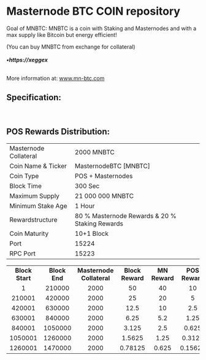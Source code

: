 <h1>Masternode BTC COIN repository</h1>
<p>  Goal of MNBTC: 
MNBTC is a coin with Staking and Masternodes and with a max supply like Bitcoin but energy efficient! <p>
<p>

(You can buy MNBTC from exchange for collateral) <br>
<br> ***•https://xeggex*** <br>


<br> More information at: www.mn-btc.com <br>

<h2><strong>Specification:</strong></h2>
<table>
<tbody>
<tr>
<td>Masternode Collateral</td>
<td>2000 MNBTC</td>
</tr>
<tr>
<td>Coin Name & Ticker</td>
<td>MasternodeBTC [MNBTC]</td>
</tr>
<tr>
<td>Coin Type</td>
<td>POS + Masternodes</td>
</tr>
<tr>
<td>Block Time</td>
<td>300 Sec</td>
</tr>
<tr>
<td>Maximum Supply</td>
<td>21 000 000 MNBTC</td>
</tr>
<tr>
<td>Minimum Stake Age</td>
<td>1 Hour</td>
</tr>
<tr>
<td>Rewardstructure</td>
<td>80 % Masternode Rewards & 20 % Staking Rewards</td>
</tr>
<tr>
<td>Coin Maturity</td>
<td>10+1 Block</td>
</tr>
<tr>
<td>Port</td>
<td>15224</td>
</tr>
<tr>
<td>RPC Port</td>
<td>15223</td>
</tr>
  
  
<br>
<h2><strong>POS Rewards Distribution:</strong></h2>
<table border="0" width="600" cellspacing="2" cellpadding="2"><colgroup><col width="26" /><col width="106" /><col width="98" /><col width="126" /><col width="130" /><col width="118" /></colgroup>
<tbody>
<tr>
<td class="xl65" style="width: 120px; text-align: center;"><strong>Block Start</strong></td>
<td class="xl65" style="width: 120px; text-align: center;"><strong>Block End</strong></td>
<td class="xl65" style="width: 180px; text-align: center;"><strong>Masternode Collateral</strong></td>
<td class="xl65" style="width: 120px; text-align: center;"><strong>Block Reward</strong></td>
<td class="xl65" style="width: 120px; text-align: center;"><strong>MN Reward</strong></td>
<td class="xl66" style="width: 120px; text-align: center;"><strong>POS Reward</strong></td>
</tr>
<tr>
<td class="xl65" style="width: 120px; text-align: center;">1</td>
<td class="xl65" style="width: 120px; text-align: center;">210000</td>
<td class="xl65" style="width: 180px; text-align: center;">2000</td>
<td class="xl65" style="width: 120px; text-align: center;">50</td>
<td class="xl65" style="width: 120px; text-align: center;">40</td>
<td class="xl66" style="width: 120px; text-align: center;">10</td>
</tr>
<tr>
<td class="xl65" style="width: 120px; text-align: center;">210001</td>
<td class="xl65" style="width: 120px; text-align: center;">420000</td>
<td class="xl65" style="width: 180px; text-align: center;">2000</td>
<td class="xl65" style="width: 120px; text-align: center;">25</td>
<td class="xl65" style="width: 120px; text-align: center;">20</td>
<td class="xl66" style="width: 120px; text-align: center;">5</td>
</tr>
<tr>
<td class="xl65" style="width: 120px; text-align: center;">420001</td>
<td class="xl65" style="width: 120px; text-align: center;">630000</td>
<td class="xl65" style="width: 180px; text-align: center;">2000</td>
<td class="xl65" style="width: 120px; text-align: center;">12.5</td>
<td class="xl65" style="width: 120px; text-align: center;">10</td>
<td class="xl65" style="width: 120px; text-align: center;">2.5</td>
</tr>
<tr>
<td class="xl65" style="width: 120px; text-align: center;">630001</td>
<td class="xl65" style="width: 120px; text-align: center;">840000</td>
<td class="xl65" style="width: 180px; text-align: center;">2000</td>
<td class="xl65" style="width: 120px; text-align: center;">6.25</td>
<td class="xl65" style="width: 120px; text-align: center;">5.2</td>
<td class="xl66" style="width: 120px; text-align: center;">1.25</td>
</tr>
<tr>
<td class="xl65" style="width: 120px; text-align: center;">840001</td>
<td class="xl65" style="width: 120px; text-align: center;">1050000</td>
<td class="xl65" style="width: 180px; text-align: center;">2000</td>
<td class="xl65" style="width: 120px; text-align: center;">3.125</td>
<td class="xl65" style="width: 120px; text-align: center;">2.5</td>
<td class="xl66" style="width: 120px; text-align: center;">0.625</td>
</tr>
<tr>
<td class="xl65" style="width: 120px; text-align: center;">1050001</td>
<td class="xl65" style="width: 120px; text-align: center;">1260000</td>
<td class="xl65" style="width: 180px; text-align: center;">2000</td>
<td class="xl65" style="width: 120px; text-align: center;">1.5625</td>
<td class="xl65" style="width: 120px; text-align: center;">1.25</td>
<td class="xl66" style="width: 120px; text-align: center;">0.3125</td>
</tr>
<tr>
<td class="xl65" style="width: 120px; text-align: center;">1260001</td>
<td class="xl65" style="width: 120px; text-align: center;">1470000</td>
<td class="xl65" style="width: 180px; text-align: center;">2000</td>
<td class="xl65" style="width: 120px; text-align: center;">0.78125</td>
<td class="xl65" style="width: 120px; text-align: center;">0.625</td>
<td class="xl66" style="width: 120px; text-align: center;">0.15625</td>
</tr>
